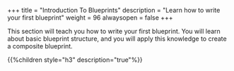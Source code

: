 +++
title = "Introduction To Blueprints"
description = "Learn how to write your first blueprint"
weight = 96
alwaysopen = false
+++

This section will teach you how to write your first blueprint. You will learn about basic blueprint structure, and you will apply this knowledge to create a composite blueprint.

{{%children style="h3" description="true"%}}

